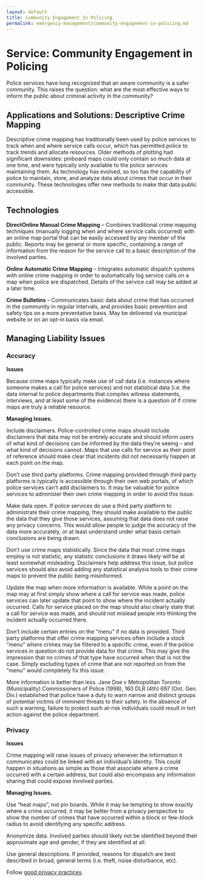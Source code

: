 ```yaml
---
layout: default
title: Community Engagement In Policing
permalink: emergency-management/community-engagement-in-policing.md
---
```

# Service: Community Engagement in Policing

Police services have long recognized that an aware community is a safer community. This raises the question: what are the most effective ways to inform the public about criminal activity in the community? 

##  Applications and Solutions: Descriptive Crime Mapping

Descriptive crime mapping has traditionally been used by police services to track when and where service calls occur, which has permitted police to track trends and allocate resources. Older methods of plotting had significant downsides: pinboard maps could only contain so much data at one time, and were typically only available to the police services maintaining them. As technology has evolved, so too has the capability of police to maintain, store, and analyze data about crimes that occur in their community. These technologies offer new methods to make that data public accessible.

## Technologies

**DirectOnline Manual Crime Mapping** – Combines traditional crime mapping techniques (manually logging when and where service calls occurred) with an online map portal that can be easily accessed by any member of the public. Reports may be general or more specific, containing a range of information from the reason for the service call to a basic description of the involved parties.

**Online Automatic Crime Mapping** – Integrates automatic dispatch systems with online crime mapping in order to automatically log service calls on a map when police are dispatched. Details of the service call may be added at a later time.

**Crime Bulletins** – Communicates basic data about crime that has occurred in the community in regular intervals, and provides basic prevention and safety tips on a more preventative basis. May be delivered via municipal website or on an opt-in basis via email.
## Managing Liability Issues

### Accuracy

**Issues**

Because crime maps typically make use of call data (i.e. instances where someone makes a call for police services) and not statistical data (i.e. the data internal to police departments that compiles witness statements, interviews, and at least some of the evidence) there is a question of if crime maps are truly a reliable resource.

**Managing Issues.**

Include disclaimers. Police-controlled crime maps should include disclaimers that data may not be entirely accurate and should inform users of what kind of decisions can be informed by the data they’re seeing – and what kind of decisions cannot. Maps that use calls for service as their point of reference should make clear that incidents did not necessarily happen at each point on the map.

Don’t use third party platforms. Crime mapping provided through third party platforms is typically is accessible through their own web portals, of which police services can’t add disclaimers to. It may be valuable for police services to administer their own crime mapping in order to avoid this issue.

Make data open. If police services do use a third party platform to administrate their crime mapping, they should make available to the public the data that they give those services, assuming that data does not raise any privacy concerns. This would allow people to judge the accuracy of the data more accurately, or at least understand under what basis certain conclusions are being drawn.

Don’t use crime maps statistically. Since the data that most crime maps employ is not statistic, any statistic conclusions it draws likely will be at least somewhat misleading. Disclaimers help address this issue, but police services should also avoid adding any statistical analysis tools to their crime maps to prevent the public being misinformed.

Update the map when more information is available. While a point on the map may at first simply show where a call for service was made, police services can later update that point to show where the incident actually occurred. Calls for service placed on the map should also clearly state that a call for service was made, and should not mislead people into thinking the incident actually occurred there.

Don’t include certain entries on the “menu” if no data is provided. Third party platforms that offer crime mapping services often include a stock “menu” where crimes may be filtered to a specific crime, even if the police services in question do not provide data for that crime. This may give the impression that no crimes of that type have occurred when that is not the case. Simply excluding types of crime that are not reported on from the “menu” would completely fix this issue.

More information is better than less. Jane Doe v Metropolitan Toronto (Municipality) Commissioners of Police (1998), 160 DLR (4th) 697 (Ont. Gen. Div.) established that police have a duty to warn narrow and distinct groups of potential victims of imminent threats to their safety. In the absence of such a warning, failure to protect such at-risk individuals could result in tort action against the police department.

### Privacy

**Issues**

Crime mapping will raise issues of privacy whenever the information it communicates could be linked with an individual’s identity. This could happen in situations as simple as those that associate where a crime occurred with a certain address, but could also encompass any information sharing that could expose involved parties.

**Managing Issues.**

Use “heat maps”, not pin boards. While it may be tempting to show exactly where a crime occurred, it may be better from a privacy perspective to show the number of crimes that have occurred within a block or few-block radius to avoid identifying any specific address.

Anonymize data. Involved parties should likely not be identified beyond their approximate age and gender, if they are identified at all.

Use general descriptions. If provided, reasons for dispatch are best described in broad, general terms (i.e. theft, noise disturbance, etc). 

Follow [good privacy practices](https://cippic-ca.github.io/SmartCityToolkit/privacy.html). 
